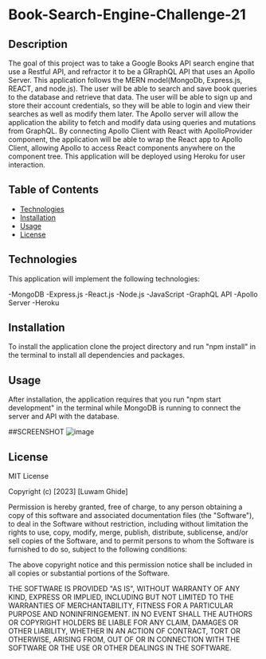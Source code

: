# Book-Search-Engine-Challenge-21

## Description
The goal of this project was to take a Google Books API search engine that use a Restful API, and refractor it to be a GRraphQL API that uses an Apollo Server. 
This application follows the MERN model(MongoDb, Express.js, REACT, and node.js). The user will be able to search and save book queries to the database and 
retrieve that data. The user will be able to sign up and store their account credentials, so they will be able to login and view their searches as well as modify 
them later.
The Apollo server will allow the application the ability to fetch and modify data using queries and mutations from GraphQL. By connecting Apollo Client with React 
with ApolloProvider component, the application will be able to wrap the React app to Apollo Client, allowing Apollo to access React components anywhere on the 
component tree. This application will be deployed using Heroku for user interaction.

## Table of Contents
- [Technologies](#technologies)
- [Installation](#installation)
- [Usage](#usage)
- [License](#license)

## Technologies
This application will implement the following technologies:

-MongoDB
-Express.js
-React.js
-Node.js
-JavaScript
-GraphQL API
-Apollo Server
-Heroku

## Installation

To install the application clone the project directory and run "npm install" in the terminal to install all dependencies and packages.

## Usage
After installation, the application requires that you run "npm start development" in the terminal while MongoDB is running to connect the server and API 
with the database. 

##SCREENSHOT ![image](https://user-images.githubusercontent.com/111549689/219942374-87bc4229-456c-4425-9d8c-68a1c47b6140.png)

## License

MIT License

Copyright (c) [2023] [Luwam Ghide]

Permission is hereby granted, free of charge, to any person obtaining a copy
of this software and associated documentation files (the "Software"), to deal
in the Software without restriction, including without limitation the rights
to use, copy, modify, merge, publish, distribute, sublicense, and/or sell
copies of the Software, and to permit persons to whom the Software is
furnished to do so, subject to the following conditions:

The above copyright notice and this permission notice shall be included in all
copies or substantial portions of the Software.

THE SOFTWARE IS PROVIDED "AS IS", WITHOUT WARRANTY OF ANY KIND, EXPRESS OR
IMPLIED, INCLUDING BUT NOT LIMITED TO THE WARRANTIES OF MERCHANTABILITY,
FITNESS FOR A PARTICULAR PURPOSE AND NONINFRINGEMENT. IN NO EVENT SHALL THE
AUTHORS OR COPYRIGHT HOLDERS BE LIABLE FOR ANY CLAIM, DAMAGES OR OTHER
LIABILITY, WHETHER IN AN ACTION OF CONTRACT, TORT OR OTHERWISE, ARISING FROM,
OUT OF OR IN CONNECTION WITH THE SOFTWARE OR THE USE OR OTHER DEALINGS IN THE
SOFTWARE.
